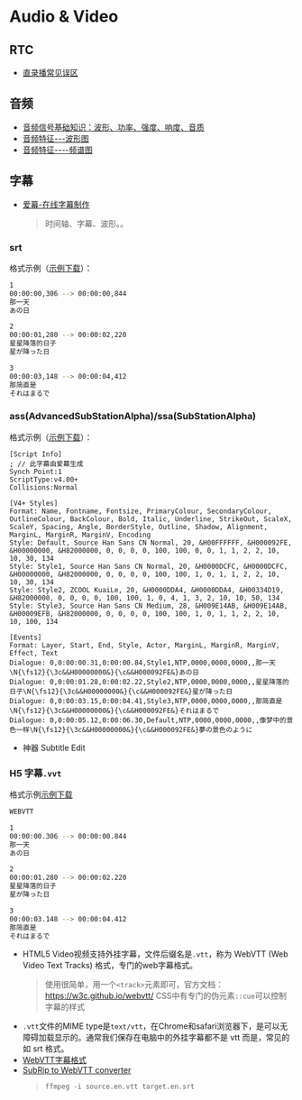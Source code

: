 # Audio & Video

## RTC
* [直录播常见误区](https://halo.sherlocky.com/archives/rtc)

## 音频
* [音频信号基础知识：波形、功率、强度、响度、音质](https://blog.csdn.net/rambo_csdn_123/article/details/119033157)
* [音频特征---波形图](https://blog.csdn.net/booklijian/article/details/106974667)
* [音频特征----频谱图](https://blog.csdn.net/booklijian/article/details/106979528)

## 字幕

* [爱幕-在线字幕制作](https://online.aimu-app.com/)
  > 时间轴、字幕、波形。。

### srt
格式示例（[示例下载](../_media/demo.srt)）：
```bash
1
00:00:00,306 --> 00:00:00,844
那一天
あの日

2
00:00:01,280 --> 00:00:02,220
星星降落的日子
星が降った日

3
00:00:03,148 --> 00:00:04,412
那简直是
それはまるで
```

### ass(AdvancedSubStationAlpha)/ssa(SubStationAlpha)
格式示例（[示例下载](../_media/demo.ass)）：
```
[Script Info]
; // 此字幕由爱幕生成
Synch Point:1
ScriptType:v4.00+
Collisions:Normal

[V4+ Styles]
Format: Name, Fontname, Fontsize, PrimaryColour, SecondaryColour, OutlineColour, BackColour, Bold, Italic, Underline, StrikeOut, ScaleX, ScaleY, Spacing, Angle, BorderStyle, Outline, Shadow, Alignment, MarginL, MarginR, MarginV, Encoding
Style: Default, Source Han Sans CN Normal, 20, &H00FFFFFF, &H000092FE, &H00000000, &H82000000, 0, 0, 0, 0, 100, 100, 0, 0, 1, 1, 2, 2, 10, 10, 30, 134
Style: Style1, Source Han Sans CN Normal, 20, &H0000DCFC, &H0000DCFC, &H00000000, &H82000000, 0, 0, 0, 0, 100, 100, 1, 0, 1, 1, 2, 2, 10, 10, 30, 134
Style: Style2, ZCOOL KuaiLe, 20, &H0000DDA4, &H0000DDA4, &H00334D19, &H82000000, 0, 0, 0, 0, 100, 100, 1, 0, 4, 1, 3, 2, 10, 10, 50, 134
Style: Style3, Source Han Sans CN Medium, 28, &H009E14AB, &H009E14AB, &H00009EFB, &H82000000, 0, 0, 0, 0, 100, 100, 1, 0, 1, 1, 2, 2, 10, 10, 100, 134

[Events]
Format: Layer, Start, End, Style, Actor, MarginL, MarginR, MarginV, Effect, Text
Dialogue: 0,0:00:00.31,0:00:00.84,Style1,NTP,0000,0000,0000,,那一天\N{\fs12}{\3c&&H00000000&}{\c&&H000092FE&}あの日
Dialogue: 0,0:00:01.28,0:00:02.22,Style2,NTP,0000,0000,0000,,星星降落的日子\N{\fs12}{\3c&&H00000000&}{\c&&H000092FE&}星が降った日
Dialogue: 0,0:00:03.15,0:00:04.41,Style3,NTP,0000,0000,0000,,那简直是\N{\fs12}{\3c&&H00000000&}{\c&&H000092FE&}それはまるで
Dialogue: 0,0:00:05.12,0:00:06.30,Default,NTP,0000,0000,0000,,像梦中的景色一样\N{\fs12}{\3c&&H00000000&}{\c&&H000092FE&}夢の景色のように
```
* 神器 Subtitle Edit

### H5 字幕``.vvt``
格式示例[示例下载](../_media/demo.vtt)
```bash
WEBVTT

1
00:00:00.306 --> 00:00:00.844
那一天
あの日

2
00:00:01.280 --> 00:00:02.220
星星降落的日子
星が降った日

3
00:00:03.148 --> 00:00:04.412
那简直是
それはまるで
```

* HTML5 Video视频支持外挂字幕，文件后缀名是``.vtt``，称为 WebVTT (Web Video Text Tracks) 格式，专门的web字幕格式。
  > 使用很简单，用一个``<track>``元素即可，官方文档：https://w3c.github.io/webvtt/
  > CSS中有专门的伪元素``::cue``可以控制字幕的样式
* ``.vtt``文件的MIME type是``text/vtt``，在Chrome和safari浏览器下，是可以无障碍加载显示的。通常我们保存在电脑中的外挂字幕都不是 vtt 而是，常见的如 srt 格式。
* [WebVTT字幕格式](https://www.cnblogs.com/tocy/p/subtitle-format-webvtt.html)
* [SubRip to WebVTT converter](https://atelier.u-sub.net/srt2vtt/)
  > ``ffmpeg -i source.en.vtt target.en.srt``
